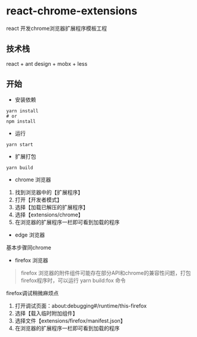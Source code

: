 # react-chrome-extensions

react 开发chrome浏览器扩展程序模板工程

## 技术栈

react + ant design + mobx + less

## 开始

- 安装依赖

```shell
yarn install
# or
npm install
```

- 运行

```shell
yarn start
```

- 扩展打包

```shell
yarn build
```
- chrome 浏览器

1. 找到浏览器中的【扩展程序】
2. 打开【开发者模式】
3. 选择【加载已解压的扩展程序】
4. 选择【extensions/chrome】
5. 在浏览器的扩展程序一栏即可看到加载的程序

- edge 浏览器

基本步骤同chrome

- firefox 浏览器

> firefox 浏览器的附件组件可能存在部分API和chrome的兼容性问题，打包firefox程序时，可以运行 yarn build:fox 命令

firefox调试稍微麻烦点
1. 打开调试页面：about:debugging#/runtime/this-firefox
2. 选择【载入临时附加组件】
3. 选择文件【extensions/firefox/manifest.json】
5. 在浏览器的扩展程序一栏即可看到加载的程序

